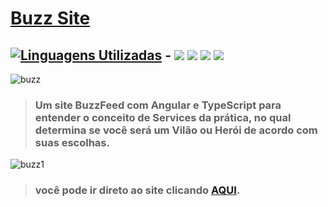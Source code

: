 # [Buzz Site](https://yagoferre.github.io/angular-buzz/)

## [![Linguagens Utilizadas](https://img.shields.io/badge/Linguagens-Utilizadas%20-%23323330.svg?&style=for-the-badge&logo=perfil&logoColor=black&color=F745B5)](https://github.com/iuricode/readme-template/tree/main/profile) - <img src="https://img.shields.io/badge/typescript-%23007ACC.svg?style=for-the-badge&logo=typescript&logoColor=white" /> <img src="https://img.shields.io/badge/HTML5-E34F26?style=for-the-badge&logo=html5&logoColor=white" /> <img src="https://img.shields.io/badge/CSS3-1572B6?style=for-the-badge&logo=css3&logoColor=white" /> <img src="https://img.shields.io/badge/angular-%23DD0031.svg?style=for-the-badge&logo=angular&logoColor=white" />

![buzz](https://user-images.githubusercontent.com/103700322/203435440-72741d6f-291f-441a-ac02-f351f387a3fe.png)

> ### Um site BuzzFeed com Angular e TypeScript para entender o conceito de Services da prática, no qual determina se você será um Vilão ou Herói de acordo com suas escolhas.

![buzz1](https://user-images.githubusercontent.com/103700322/203435662-0896f2a1-1825-47ac-92b6-cd26a83c7d73.png)

> ### **você pode ir direto ao site clicando [AQUI](https://yagoferre.github.io/angular-buzz/).**
